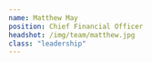 ```yaml
---
name: Matthew May
position: Chief Financial Officer
headshot: /img/team/matthew.jpg
class: "leadership"
---
```

